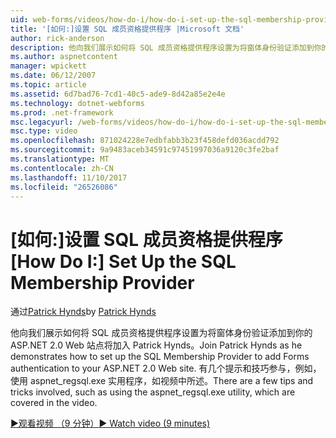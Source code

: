 ```yaml
---
uid: web-forms/videos/how-do-i/how-do-i-set-up-the-sql-membership-provider
title: '[如何:]设置 SQL 成员资格提供程序 |Microsoft 文档'
author: rick-anderson
description: 他向我们展示如何将 SQL 成员资格提供程序设置为将窗体身份验证添加到你的 ASP.NET 2.0 Web 站点将加入 Patrick Hynds。 有几个提示...
ms.author: aspnetcontent
manager: wpickett
ms.date: 06/12/2007
ms.topic: article
ms.assetid: 6d7bad76-7cd1-40c5-ade9-8d42a85e2e4e
ms.technology: dotnet-webforms
ms.prod: .net-framework
msc.legacyurl: /web-forms/videos/how-do-i/how-do-i-set-up-the-sql-membership-provider
msc.type: video
ms.openlocfilehash: 871024228e7edbfabb3b23f458defd036acdd792
ms.sourcegitcommit: 9a9483aceb34591c97451997036a9120c3fe2baf
ms.translationtype: MT
ms.contentlocale: zh-CN
ms.lasthandoff: 11/10/2017
ms.locfileid: "26526086"
---
```

<a name="how-do-i-set-up-the-sql-membership-provider"></a><span data-ttu-id="cd04c-104">[如何:]设置 SQL 成员资格提供程序</span><span class="sxs-lookup"><span data-stu-id="cd04c-104">[How Do I:] Set Up the SQL Membership Provider</span></span>
====================
<span data-ttu-id="cd04c-105">通过[Patrick Hynds](https://twitter.com/patrickhynds)</span><span class="sxs-lookup"><span data-stu-id="cd04c-105">by [Patrick Hynds](https://twitter.com/patrickhynds)</span></span>

<span data-ttu-id="cd04c-106">他向我们展示如何将 SQL 成员资格提供程序设置为将窗体身份验证添加到你的 ASP.NET 2.0 Web 站点将加入 Patrick Hynds。</span><span class="sxs-lookup"><span data-stu-id="cd04c-106">Join Patrick Hynds as he demonstrates how to set up the SQL Membership Provider to add Forms authentication to your ASP.NET 2.0 Web site.</span></span> <span data-ttu-id="cd04c-107">有几个提示和技巧参与，例如，使用 aspnet\_regsql.exe 实用程序，如视频中所述。</span><span class="sxs-lookup"><span data-stu-id="cd04c-107">There are a few tips and tricks involved, such as using the aspnet\_regsql.exe utility, which are covered in the video.</span></span>

[<span data-ttu-id="cd04c-108">&#9654;观看视频 （9 分钟）</span><span class="sxs-lookup"><span data-stu-id="cd04c-108">&#9654; Watch video (9 minutes)</span></span>](https://channel9.msdn.com/Blogs/ASP-NET-Site-Videos/how-do-i-set-up-the-sql-membership-provider)
